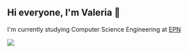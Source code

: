 ## Hi everyone, I'm Valeria 👋

I'm currently studying Computer Science Engineering at [EPN](https://www.epn.edu.ec)

![](https://visitor-badge.glitch.me/badge?page_id=hidalgobri.hidalgobri)
<!--
! para tomar un icono
[nombre del enlace]
() página web
-->


<!--
**hidalgobri/hidalgobri** is a ✨ _special_ ✨ repository because its `README.md` (this file) appears on your GitHub profile.

Here are some ideas to get you started:

- 🔭 I’m currently working on ...
- 🌱 I’m currently learning ...
- 👯 I’m looking to collaborate on ...
- 🤔 I’m looking for help with ...
- 💬 Ask me about ...
- 📫 How to reach me: ...
- 😄 Pronouns: ...
- ⚡ Fun fact: ...
-->
